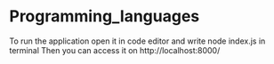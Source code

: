 ﻿# Programming_languages
To run the application open it in code editor and write node index.js in terminal
Then you can access it on http://localhost:8000/
